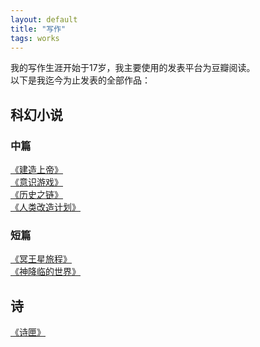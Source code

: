 ```yaml
---
layout: default
title: "写作"
tags: works
---
```


我的写作生涯开始于17岁，我主要使用的发表平台为豆瓣阅读。  
以下是我迄今为止发表的全部作品：  
  
## 科幻小说
### 中篇
[《建造上帝》](https://read.douban.com/ebook/155017627/)  
[《意识游戏》](https://read.douban.com/ebook/126344000/)  
[《历史之链》](https://read.douban.com/ebook/60851670/)  
[《人类改造计划》](https://read.douban.com/ebook/52759995/)  
  
### 短篇
[《冥王星旅程》](https://read.douban.com/reader/essay/106693840/)  
[《神降临的世界》](https://read.douban.com/reader/essay/51964114/)  
   
    
## 诗
[《诗匣》](https://read.douban.com/ebook/29659489/)  

